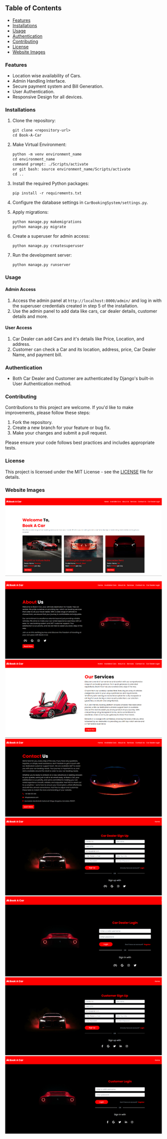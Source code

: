## Table of Contents

* [Features](#features)
* [Installations](#installations)
* [Usage](#usage)
* [Authentication](#authentication)
* [Contributing](#contributing)
* [License](#license)
* [Website Images](#websiteimages)

### Features

* Location wise availability of Cars.
* Admin Handling lnterface.
* Secure payment system and Bill Generation.
* User Authentication.
* Responsive Design for all devices.

### Installations

1. Clone the repository:

   ```shell
   git clone <repository-url>
   cd Book-A-Car
   ```
2. Make Virtual Environment:

   ```shell
   python -m venv environment_name
   cd environment_name
   command prompt: ./Scripts/activate
   or git bash: source environment_name/Scripts/activate
   cd ..
   ```
3. Install the required Python packages:

   ```shell
   pip install -r requirements.txt
   ```
4. Configure the database settings in `CarBookingSystem/settings.py`.
5. Apply migrations:

   ```shell
   python manage.py makemigrations
   python manage.py migrate
   ```
6. Create a superuser for admin access:

   ```shell
   python manage.py createsuperuser
   ```
7. Run the development server:

   ```shell
   python manage.py runserver
   ```

### Usage

#### Admin Access

1. Access the admin panel at `http://localhost:8000/admin/` and log in with the superuser credentials created in step 5 of the installation.
2. Use the admin panel to add data like cars, car dealer details, customer details and more.

#### User Access

1. Car Dealer can add Cars and it's details like Price, Location, and address.
2. Customer can check a Car and its location, address, price, Car Dealer Name, and payment bill.

### Authentication

* Both Car Dealer and Customer are authenticated by Django's built-in User Authentication method.

### Contributing

Contributions to this project are welcome. If you'd like to make improvements, please follow these steps:

1. Fork the repository.
2. Create a new branch for your feature or bug fix.
3. Make your changes and submit a pull request.

Please ensure your code follows best practices and includes appropriate tests.

### License

This project is licensed under the MIT License - see the [LICENSE](LICENSE) file for details.

### Website Images

![1699734715136](image/README/1699734715136.png)

![1699734759653](image/README/1699734759653.png)![1699734767073](image/README/1699734767073.png)![1699734774563](image/README/1699734774563.png)![1699734800057](image/README/1699734800057.png)![1699734805835](image/README/1699734805835.png)![1699734810685](image/README/1699734810685.png)![1699734815086](image/README/1699734815086.png)
